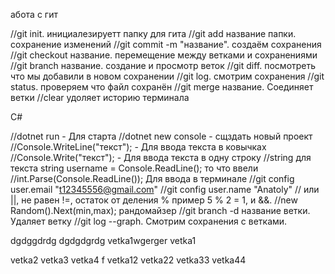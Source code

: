 абота с гит

//git init. инициалезируетт папку для гита
//git add название папки. coхранение изменений 
//git commit -m "название". создаём сохранения
//git checkout название. перемещение между ветками и сохранениями
//git branch название. создание и просмотр веток
//git diff. посмотреть что мы добавили в новом сохранении
//git log. смотрим сохранения
//git status. проверяем что файл сохранён
//git merge название. Соединяет ветки 
//clear удоляет историю терминала

С#

//dotnet run - Для старта
//dotnet new console - сщздать новый проект
//Console.WriteLine("текст"); - Для ввода текста в ковычках
//Console.Write("текст"); - Для ввода текста в одну строку
//string для текста string username = Console.ReadLine(); то что ввели
//int.Parse(Console.ReadLine()); Для ввода в терминале
//git config user.email "t12345556@gmail.com"
//git config user.name "Anatoly"
// или ||, не равен !=, остаток от деления % пример 5 % 2 = 1, и &&.
//new Random().Next(min,max); рандомайзер
//git branch -d название ветки. Удаляет ветку
//git log --graph. Смотрим сохранения с ветками.

dgdggdrdg
dgdgdgrdg
vetka1wgerger
vetka1

vetka2
vetka3
vetka4
f
vetka12
vetka22
vetka33
vetka44
